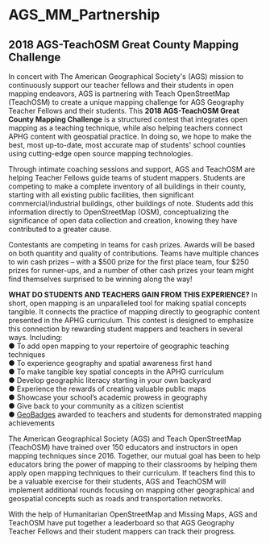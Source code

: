 # AGS_MM_Partnership
## **2018 AGS-TeachOSM Great County Mapping Challenge** ##
In concert with The American Geographical Society's (AGS) mission to continuously support our teacher fellows and their students in open mapping endeavors, AGS is partnering with Teach OpenStreetMap (TeachOSM) to create a unique mapping challenge for AGS Geography Teacher Fellows and their students. This **2018 AGS-TeachOSM Great County Mapping Challenge** is a structured contest that integrates open mapping as a teaching technique, while also helping teachers connect APHG content with geospatial practice. In doing so, we hope to make the best, most up-to-date, most accurate map of students' school counties using cutting-edge open source mapping technologies. 

Through intimate coaching sessions and support, AGS and TeachOSM are helping Teacher Fellows guide teams of student mappers. Students are competing to make a complete inventory of all buildings in their county, starting with all existing public facilities, then significant commercial/industrial buildings, other buildings of note. Students add this information directly to OpenStreetMap (OSM), conceptualizing the significance of open data collection and creation, knowing they have contributed to a greater cause.

Contestants are competing in teams for cash prizes. Awards will be based on both quantity and quality of contributions. Teams have multiple chances to win cash prizes – with a $500 prize for the first place team, four $250 prizes for runner-ups, and a number of other cash prizes your team might find themselves surprised to be winning along the way!

**WHAT DO STUDENTS AND TEACHERS GAIN FROM THIS EXPERIENCE?**
In short, open mapping is an unparalleled tool for making spatial concepts tangible. It connects the practice of mapping directly to geographic content presented in the APHG curriculum. This contest is designed to emphasize this connection by rewarding student mappers and teachers in several ways. Including:  
● To add open mapping to your repertoire of geographic teaching techniques  
● To experience geography and spatial awareness first hand  
● To make tangible key spatial concepts in the APHG curriculum  
● Develop geographic literacy starting in your own backyard  
● Experience the rewards of creating valuable public maps  
● Showcase your school’s academic prowess in geography  
● Give back to your community as a citizen scientist  
● [GeoBadges](http://geobadges.org/) awarded to teachers and students for demonstrated mapping achievements  

The American Geographical Society (AGS) and Teach OpenStreetMap (TeachOSM) have trained over 150 educators and instructors in open mapping techniques since 2016. Together, our mutual goal has been to help educators bring the power of mapping to their classrooms by helping them apply open mapping techniques to their curriculum. If teachers find this to be a valuable exercise for their students, AGS and TeachOSM will implement additional rounds focusing on mapping other geographical and geospatial concepts such as roads and transportation
networks.

With the help of Humanitarian OpenStreetMap and Missing Maps, AGS and TeachOSM have put together a leaderboard so that AGS Geography Teacher Fellows and their student mappers can track their progress.

